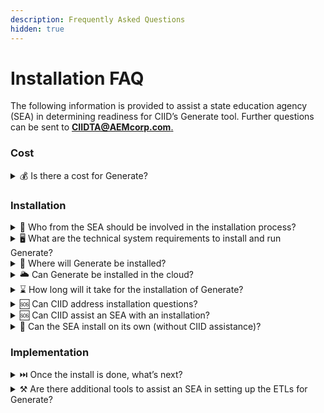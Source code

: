```yaml
---
description: Frequently Asked Questions
hidden: true
---
```


# Installation FAQ

The following information is provided to assist a state education agency (SEA) in determining readiness for CIID’s Generate tool. Further questions can be sent to [**CIIDTA@AEMcorp.com**.](mailto:CIIDTA@AEMcorp.com.)

### Cost <a href="#toc109377198" id="toc109377198"></a>

<details>

<summary>💰 Is there a cost for Generate?</summary>

Generate is freely available to all SEAs, with no cost. SEAs may identify costs related to server space or staff time, depending on the state environment and implementation plan.

</details>

### Installation <a href="#toc109377199" id="toc109377199"></a>

<details>

<summary>🤔 Who from the SEA should be involved in the installation process?</summary>

State IT staff will need to install Generate in the state environment.

</details>

<details>

<summary>🖥️ What are the technical system requirements to install and run Generate?</summary>

The following system requirements are:

* [x] Web Server - Windows 2012 R2 (or newer) with IIS 8.5 (or newer) and 16GB of RAM.
* [x] Database Server - Windows 2012 R2 (or newer) with SQL Server 2012 or newer and 16GB of RAM.
  * [x] Web Server and Database Server may be on the same machine, if desired.
* [x] 32GB of RAM is required if on the same machine.
* [x] .NET 6.0 or newer installed on Web Server. .NET Core Windows Server Hosting bundle installed on Web Server.
* [x] Active Directory (AD) accessible from the Web Server. If no AD installation exists, AD LDS may be installed.

</details>

<details>

<summary>📂 Where will Generate be installed?</summary>

Generate is installed on a .Net server in the state. A new server may be required, which could result in a cost.

</details>

<details>

<summary>🌥️ Can Generate be installed in the cloud?</summary>

Yes, for specifics on installing Generate in the cloud please contact CIID at [CIIDTA@AEMcorp.com.](mailto:CIIDTA@AEMcorp.com.)

</details>

<details>

<summary>⌛ How long will it take for the installation of Generate?</summary>

Please plan on a 3-6 hour window for installation and troubleshooting.

</details>

<details>

<summary>🆘 Can CIID address installation questions?</summary>

Yes. Please reach out to CIID at [CIIDTA@AEMcorp.com.](mailto:CIIDTA@AEMcorp.com)

</details>

<details>

<summary>🆘 Can CIID assist an SEA with an installation?</summary>

Please reach out to CIID at [CIIDTA@AEMcorp.com](mailto:CIIDTA@AEMcorp.com) to discuss your SEA’s installation needs.

</details>

<details>

<summary>🧭 Can the SEA install on its own (without CIID assistance)?</summary>

Yes, the [Generate Installation Guide](./) provides instructions for a SEA to install the application on their own.

</details>

### Implementation <a href="#toc109377200" id="toc109377200"></a>

<details>

<summary>⏭️ Once the install is done, what’s next?</summary>

Your SEA should make a plan to successfully move data into Generate. The [**CIID Data Integration Toolkit**](https://ciidta.communities.ed.gov/#program/toolkit) can guide you through this process with the [Implementation](../migration/) section of the **Developer Guides**

</details>

<details>

<summary>⚒️ Are there additional tools to assist an SEA in setting up the ETLs for Generate?</summary>

Yes, because Generate is built on CEDS, the CEDS Align and Connect tools provide a location to map your source data systems to CEDS Elements, which will provide details about where data will be stored in Generate. Additionally, all E&#x44;_&#x46;acts_ reports in Generate have CEDS Connections. The CEDS _myConnect_ tool will show a gap analysis of your source systems against the E&#x44;_&#x46;acts_ Connection to identify any missing and/or duplicative elements. For more information, please visit [**https://ceds.ed.gov/**](https://ceds.ed.gov/).

</details>

